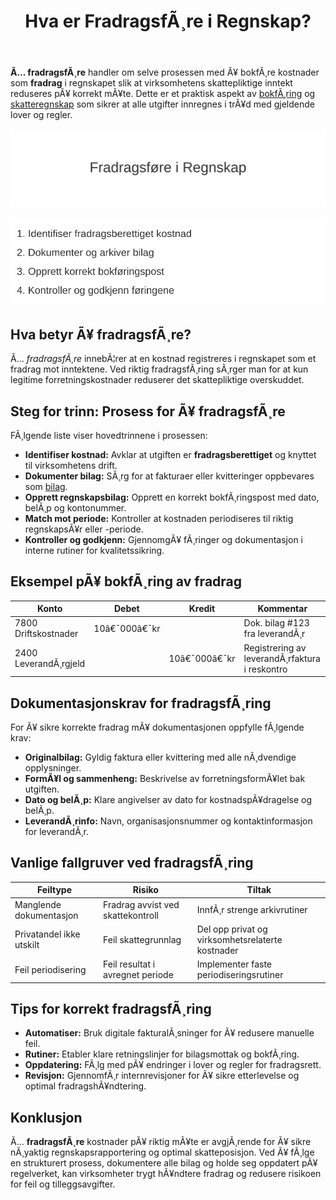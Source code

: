 ﻿---
title: "Hva er FradragsfÃ¸re i Regnskap?"
meta_title: "Hva er FradragsfÃ¸re i Regnskap?"
meta_description: '**Ã… fradragsfÃ¸re** handler om selve prosessen med Ã¥ bokfÃ¸re kostnader som **fradrag** i regnskapet slik at virksomhetens skattepliktige inntekt reduseres pÃ...'
slug: hva-er-fradragsfoere
type: blog
layout: pages/single
---

**Ã… fradragsfÃ¸re** handler om selve prosessen med Ã¥ bokfÃ¸re kostnader som **fradrag** i regnskapet slik at virksomhetens skattepliktige inntekt reduseres pÃ¥ korrekt mÃ¥te. Dette er et praktisk aspekt av [bokfÃ¸ring](/blogs/regnskap/hva-er-bokforing "Hva er BokfÃ¸ring? En Komplett Guide til Norsk BokfÃ¸ringspraksis") og [skatteregnskap](/blogs/regnskap/hva-er-regnskap "Hva er Regnskap? En komplett guide") som sikrer at alle utgifter innregnes i trÃ¥d med gjeldende lover og regler.

![Illustrasjon som viser hvordan man fradragsfÃ¸rer kostnader i regnskap](hva-er-fradragsfoere-image.svg)

![Prosesstrinn for FradragsfÃ¸ring](fradragsfoere-prosess.svg)

## Hva betyr Ã¥ fradragsfÃ¸re?

Ã… *fradragsfÃ¸re* innebÃ¦rer at en kostnad registreres i regnskapet som et fradrag mot inntektene. Ved riktig fradragsfÃ¸ring sÃ¸rger man for at kun legitime forretningskostnader reduserer det skattepliktige overskuddet.

## Steg for trinn: Prosess for Ã¥ fradragsfÃ¸re

FÃ¸lgende liste viser hovedtrinnene i prosessen:

* **Identifiser kostnad:** Avklar at utgiften er **fradragsberettiget** og knyttet til virksomhetens drift.
* **Dokumenter bilag:** SÃ¸rg for at fakturaer eller kvitteringer oppbevares som [bilag](/blogs/regnskap/hva-er-bilag "Hva er Bilag? Komplett Guide til Regnskapsbilag og Dokumentasjon").
* **Opprett regnskapsbilag:** Opprett en korrekt bokfÃ¸ringspost med dato, belÃ¸p og kontonummer.
* **Match mot periode:** Kontroller at kostnaden periodiseres til riktig regnskapsÃ¥r eller -periode.
* **Kontroller og godkjenn:** GjennomgÃ¥ fÃ¸ringer og dokumentasjon i interne rutiner for kvalitetssikring.

## Eksempel pÃ¥ bokfÃ¸ring av fradrag

| Konto                | Debet       | Kredit      | Kommentar                                     |
|----------------------|-------------|-------------|-----------------------------------------------|
| 7800 Driftskostnader | 10â€¯000â€¯kr   |             | Dok. bilag #123 fra leverandÃ¸r                |
| 2400 LeverandÃ¸rgjeld |             | 10â€¯000â€¯kr   | Registrering av leverandÃ¸rfaktura i reskontro |

## Dokumentasjonskrav for fradragsfÃ¸ring

For Ã¥ sikre korrekte fradrag mÃ¥ dokumentasjonen oppfylle fÃ¸lgende krav:

* **Originalbilag:** Gyldig faktura eller kvittering med alle nÃ¸dvendige opplysninger.
* **FormÃ¥l og sammenheng:** Beskrivelse av forretningsformÃ¥let bak utgiften.
* **Dato og belÃ¸p:** Klare angivelser av dato for kostnadspÃ¥dragelse og belÃ¸p.
* **LeverandÃ¸rinfo:** Navn, organisasjonsnummer og kontaktinformasjon for leverandÃ¸r.

## Vanlige fallgruver ved fradragsfÃ¸ring

| Feiltype                    | Risiko                                  | Tiltak                                         |
|-----------------------------|-----------------------------------------|-------------------------------------------------|
| Manglende dokumentasjon     | Fradrag avvist ved skattekontroll       | InnfÃ¸r strenge arkivrutiner                     |
| Privatandel ikke utskilt   | Feil skattegrunnlag                    | Del opp privat og virksomhetsrelaterte kostnader |
| Feil periodisering          | Feil resultat i avregnet periode        | Implementer faste periodiseringsrutiner         |

## Tips for korrekt fradragsfÃ¸ring

* **Automatiser:** Bruk digitale fakturalÃ¸sninger for Ã¥ redusere manuelle feil.
* **Rutiner:** Etabler klare retningslinjer for bilagsmottak og bokfÃ¸ring.
* **Oppdatering:** FÃ¸lg med pÃ¥ endringer i lover og regler for fradragsrett.
* **Revisjon:** GjennomfÃ¸r internrevisjoner for Ã¥ sikre etterlevelse og optimal fradragshÃ¥ndtering.

## Konklusjon

Ã… **fradragsfÃ¸re** kostnader pÃ¥ riktig mÃ¥te er avgjÃ¸rende for Ã¥ sikre nÃ¸yaktig regnskapsrapportering og optimal skatteposisjon. Ved Ã¥ fÃ¸lge en strukturert prosess, dokumentere alle bilag og holde seg oppdatert pÃ¥ regelverket, kan virksomheter trygt hÃ¥ndtere fradrag og redusere risikoen for feil og tilleggsavgifter.


